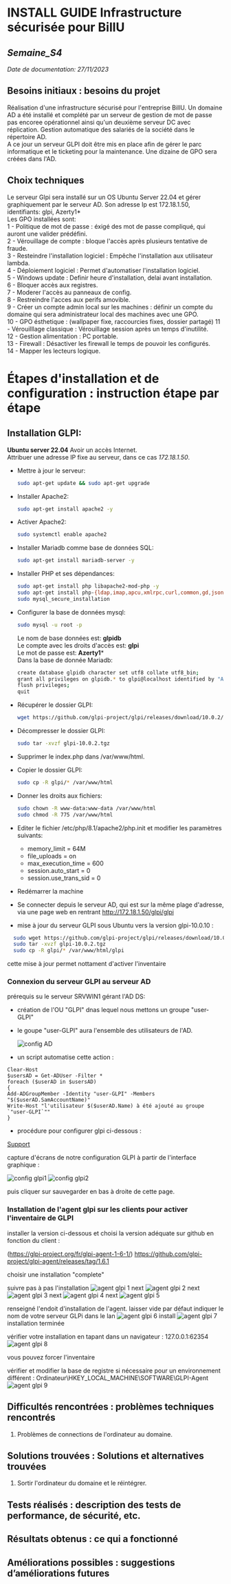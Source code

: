 # **INSTALL GUIDE Infrastructure sécurisée pour BillU**
## _Semaine_S4_
_Date de documentation: 27/11/2023_

## **Besoins initiaux : besoins du projet**

Réalisation d'une infrastructure sécurisé pour l'entreprise BillU. Un domaine AD a été installé et complété par un serveur de gestion de mot de passe pas encoree opérationnel ainsi qu'un deuxième serveur DC avec réplication. Gestion automatique des salariés de la société dans le répertoire AD.   
A ce jour un serveur GLPI doit être mis en place afin de gérer le parc informatique et le ticketing pour la maintenance. Une dizaine de GPO sera créées dans l'AD.

## **Choix techniques**

Le serveur Glpi sera installé sur un OS Ubuntu Server 22.04 et gérer graphiquement par le serveur AD. Son adresse Ip est 172.18.1.50, identifiants: glpi, Azerty1*   
Les GPO installées sont:  
1 - Politique de mot de passe : éxigé des mot de passe compliqué, qui auront une valider prédéfini.   
2 - Vérouillage de compte : bloque l'accès après plusieurs tentative de fraude.  
3 - Resteindre l'installation logiciel : Empêche l'installation aux utilisateur lambda.  
4 - Déploiement logiciel : Permet d'automatiser l'installation logiciel.  
5 - Windows update : Definir heure d'installation, delai avant installation.  
6 - Bloquer accès aux registres.  
7 - Moderer l'accès au panneaux de config.   
8 - Restreindre l'acces aux perifs amovible.  
9 - Créer un compte admin local sur les machines : définir un compte du domaine qui sera administrateur local des machines avec une GPO.  
10 - GPO ésthetique : (wallpaper fixe, raccourcies fixes, dossier partagé)
11 - Vérouilllage classique : Vérouillage session après un temps d'inutilité.  
12 - Gestion alimentation : PC portable.  
13 - Firewall : Désactiver les firewall le temps de pouvoir les configurés.  
14 - Mapper les lecteurs logique.  


# **Étapes d'installation et de configuration : instruction étape par étape**
 ## Installation GLPI:
 **Ubuntu server 22.04** 
 Avoir un accès Internet.  
 Attribuer une adresse IP fixe au serveur, dans ce cas _172.18.1.50_.  
 - Mettre à jour le serveur:
   ```bash
   sudo apt-get update && sudo apt-get upgrade
   ```
- Installer Apache2:
  ```bash
  sudo apt-get install apache2 -y
  ```
- Activer Apache2:
  ```bash
  sudo systemctl enable apache2
  ```
- Installer Mariadb comme base de données SQL:
  ```bash
  sudo apt-get install mariadb-server -y
  ```
- Installer PHP et ses dépendances:
  ```bash
  sudo apt-get install php libapache2-mod-php -y
  sudo apt-get install php-{ldap,imap,apcu,xmlrpc,curl,common,gd,json,mbstring,mysql,xml,intl,zip,bz2}
  sudo mysql_secure_installation
  ```
- Configurer la base de données mysql:
  ```bash
  sudo mysql -u root -p
  ```
  Le nom de base données est: **glpidb**  
  Le compte avec les droits d'accès est: **glpi**  
  Le mot de passe est: **Azerty1***  
  Dans la base de donnée Mariadb:
  ```bash
  create database glpidb character set utf8 collate utf8_bin;
  grant all privileges on glpidb.* to glpi@localhost identified by "Azerty1*";
  flush privileges;
  quit
  ```
- Récupérer le dossier GLPI:  
  ```bash
  wget https://github.com/glpi-project/glpi/releases/download/10.0.2/glpi-10.0.2.tgz
  ```
- Décompresser le dossier GLPI:  
  ```bash
  sudo tar -xvzf glpi-10.0.2.tgz
  ```
- Supprimer le index.php dans /var/www/html.
- Copier le dossier GLPI:
  ```bash
  sudo cp -R glpi/* /var/www/html
  ```
- Donner les droits aux fichiers:
  ```bash
  sudo chown -R www-data:www-data /var/www/html
  sudo chmod -R 775 /var/www/html
  ```
- Editer le fichier /etc/php/8.1/apache2/php.init et modifier les paramètres suivants:
  - memory_limit = 64M
  - file_uploads = on
  - max_execution_time = 600
  - session.auto_start = 0
  - session.use_trans_sid = 0
- Redémarrer la machine
- Se connecter depuis le serveur AD, qui est sur la même plage d'adresse, via une page web en rentrant http://172.18.1.50/glpi/glpi

- mise à jour du serveur GLPI sous Ubuntu vers la version glpi-10.0.10 :
```bash
  sudo wget https://github.com/glpi-project/glpi/releases/download/10.0.10/glpi-10.0.10.tgz
  sudo tar -xvzf glpi-10.0.2.tgz
  sudo cp -R glpi/* /var/www/html/glpi
  ```
cette mise à jour permet nottament d'activer l'inventaire

### **Connexion du serveur GLPI au serveur AD**

prérequis su le serveur SRVWIN1 gérant l'AD DS:
- création de l'OU "GLPI" dnas lequel nous mettons un groupe "user-GLPI"
- le goupe "user-GLPI" aura l'ensemble des utilisateurs de l'AD.
  
  ![config AD](https://github.com/Bilal-Aldimashq/TSSR-Projet3-Groupe_2-BuildYourInfra/assets/146104077/dc933138-c3db-4f36-841b-57bc7be32d99)

- un script automatise cette action :

```batch
Clear-Host
$usersAD = Get-ADUser -Filter *
foreach ($userAD in $usersAD)
{
Add-ADGroupMember -Identity "user-GLPI" -Members "$($userAD.SamAccountName)"
Write-Host "l'utilisateur $($userAD.Name) à été ajouté au groupe `"user-GLPI`""
}
```

- procédure pour configurer glpi ci-dessous :
  
[Support](https://remiflandrois.fr/2022/09/12/glpi-connexion-active-directory/)

capture d'écrans de notre configuration GLPI à partir de l'interface graphique :

![config glpi1](https://github.com/Bilal-Aldimashq/TSSR-Projet3-Groupe_2-BuildYourInfra/assets/146104077/e64c2ce2-9a86-4497-af35-29bb36c6c744)
![config glpi2](https://github.com/Bilal-Aldimashq/TSSR-Projet3-Groupe_2-BuildYourInfra/assets/146104077/84616bbe-f17c-4eb8-ba42-764a51ded0ff)

puis cliquer sur sauvegarder en bas à droite de cette page.

### **Installation de l'agent glpi sur les clients pour activer l'inventaire de GLPI**

installer la version ci-dessous et choisi la version adéquate sur github en fonction du client :

(https://glpi-project.org/fr/glpi-agent-1-6-1/)
https://github.com/glpi-project/glpi-agent/releases/tag/1.6.1

choisir une installation "complete"

suivre pas à pas l'installation
![agent glpi 1](https://github.com/Bilal-Aldimashq/TSSR-Projet3-Groupe_2-BuildYourInfra/assets/146104077/1a297381-21ee-4a82-8c89-97d09a21ddc1)
next
![agent glpi 2](https://github.com/Bilal-Aldimashq/TSSR-Projet3-Groupe_2-BuildYourInfra/assets/146104077/3a88bf50-6123-40d3-b413-f704b6ba6593)
next
![agent glpi 3](https://github.com/Bilal-Aldimashq/TSSR-Projet3-Groupe_2-BuildYourInfra/assets/146104077/d96778d4-5df2-4fb8-b810-0393dfb9aafd)
next
![agent glpi 4](https://github.com/Bilal-Aldimashq/TSSR-Projet3-Groupe_2-BuildYourInfra/assets/146104077/726f327a-811b-469a-b0c2-2abfcab7126b)
next
![agent glpi 5](https://github.com/Bilal-Aldimashq/TSSR-Projet3-Groupe_2-BuildYourInfra/assets/146104077/01e72c07-58ee-45c7-a30d-3bc30ad5e414)

renseigné l'endoit d'installation de l'agent. laisser vide par défaut
indiquer le nom de votre serveur GLPi dans le lan
![agent glpi 6](https://github.com/Bilal-Aldimashq/TSSR-Projet3-Groupe_2-BuildYourInfra/assets/146104077/cb7f9bb7-7772-4df5-b658-6bafc8ee3f72)
install
![agent glpi 7](https://github.com/Bilal-Aldimashq/TSSR-Projet3-Groupe_2-BuildYourInfra/assets/146104077/9d2ca22d-b3b1-4efa-9391-200e7c40fb70)
installation terminée

vérifier votre installation en tapant dans un navigateur : 127.0.0.1:62354
![agent glpi 8](https://github.com/Bilal-Aldimashq/TSSR-Projet3-Groupe_2-BuildYourInfra/assets/146104077/52e881f7-a510-47f3-a399-8a403e26e10e)

vous pouvez forcer l'inventaire

vérifier et modifier la base de registre si nécessaire pour un environnement différent :
Ordinateur\HKEY_LOCAL_MACHINE\SOFTWARE\GLPI-Agent
![agent glpi 9](https://github.com/Bilal-Aldimashq/TSSR-Projet3-Groupe_2-BuildYourInfra/assets/146104077/cd8707dd-f8b6-4c45-8727-e6f6496ac17a)


 
## **Difficultés rencontrées : problèmes techniques rencontrés**

1. Problèmes de connections de l'ordinateur au domaine.

## **Solutions trouvées : Solutions et alternatives trouvées**

1. Sortir l'ordinateur du domaine et le réintégrer.

## **Tests réalisés : description des tests de performance, de sécurité, etc.**



## **Résultats obtenus : ce qui a fonctionné**



## **Améliorations possibles : suggestions d’améliorations futures**
